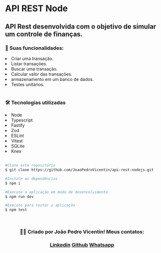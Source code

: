 <h1>API REST Node</h1>

<h2>API Rest desenvolvida com o objetivo de simular um controle de finanças.
</h2>

<h3>📝 Suas funcionalidades: </h3>

<li>Criar uma transação.</li>
<li>Listar transações.</li>
<li>Buscar uma transação.</li>
<li>Calcular valor das transações.</li>
<li>armazenamento em um banco de dados.</li>
<li>Testes unitários.</li>

<br>

<h3>🛠️ Tecnologias utilizadas</h3>

<li>Node</li>
<li>Typescript</li>
<li>Fastify</li>
<li>Zod</li>
<li>ESLint</li>
<li>Vitest</li>
<li>SQLite</li>
<li>Knex</li>

<br>

```bash
#Clone este repositório
$ git clone https://github.com/JoaoPedroVicentin/api-rest-nodejs.git

#Instale as dependências
$ npm i

#Execute a aplicação em modo de desenvolvimento
$ npm run dev

#Execute para testar a aplicação
$ npm test
```

<br>

<div align="center">
    <h3>👨‍💻 Criado por João Pedro Vicentin! Meus contatos:</h3>
    <div>
        <h3>
            <a href="https://www.linkedin.com/in/joaopedrovicentin/" target="_blank">Linkedin</a>
            <a href='https://github.com/JoaoPedroVicentin' target='_blank'>Github</a>
            <a href="https://contate.me/joao-pedro-lopes-vicentin" target="_blank">Whatsapp</a>
        </h3>
    </div>
</div>
